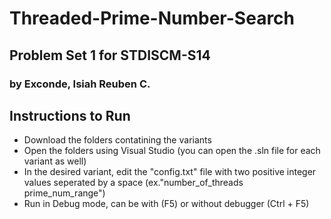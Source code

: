 # Threaded-Prime-Number-Search
## Problem Set 1 for STDISCM-S14 
### by Exconde, Isiah Reuben C.

## Instructions to Run
- Download the folders contatining the variants
- Open the folders using Visual Studio (you can open the .sln file for each variant as well)
- In the desired variant, edit the "config.txt" file with two positive integer values seperated by a space (ex."number_of_threads prime_num_range")
- Run in Debug mode, can be with (F5) or without debugger (Ctrl + F5)
